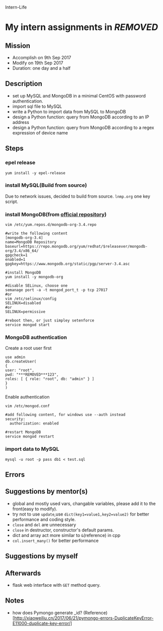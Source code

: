 Intern-Life
# My intern assignments in ***REMOVED***

## Mission 
* Accomplish on 9th Sep 2017
* Modify on 19th Sep 2017
* Duration: one day and a half


## Description
* set up MySQL and MongoDB in a minimal CentOS with password authentication.
* import sql file to MySQL
* write a Python to import data from MySQL to MongoDB
* design a Python function: query from MongoDB according to an IP address
* design a Python function: query from MongoDB according to a regex expression of device name


## Steps
### epel release
`yum install -y epel-release`
### install MySQL(Build from source)
Due to network issues, decided to build from source. `lnmp.org` one key script.
### install MongoDB(from [official repository](https://docs.mongodb.com/master/tutorial/install-mongodb-on-red-hat/))
```
vim /etc/yum.repos.d/mongodb-org-3.4.repo

#write the following content
[mongodb-org-3.4]
name=MongoDB Repository
baseurl=https://repo.mongodb.org/yum/redhat/$releasever/mongodb-org/3.4/x86_64/
gpgcheck=1
enabled=1
gpgkey=https://www.mongodb.org/static/pgp/server-3.4.asc

#install MongoDB
yum install -y mongodb-org

#disable SELinux, choose one
semanage port -a -t mongod_port_t -p tcp 27017
#or
vim /etc/selinux/config
SELINUX=disabled
#or
SELINUX=permissive

#reboot then, or just simpley setenforce 
service mongod start
```
### MongoDB authentication
Create a root user first
```
use admin
db.createUser(
{
user: "root",
pwd: "***REMOVED***123",
roles: [ { role: "root", db: "admin" } ]
}
)
```
Enable authentication
```
vim /etc/mongod.conf

#add following content, for windows use --auth instead
security:
  authorization: enabled
  
#restart MongoDB
service mongod restart
```
### import data to MySQL
`mysql -u root -p pass db1 < test.sql`


## Errors


## Suggestions by mentor(s)
* global and mostly used vars, changable variables, please add it to the front(easy to modify).
* try not to use `update`,use `dict(key1=value1,key2=value2)` for better performance and coding style.
* `close` and `del` are unnecessary
* `close` in destructor, constructor's default params.
* dict and array act more similar to `&`(reference) in cpp
* `col.insert_many()` for better performance

## Suggestions by myself


## Afterwards
* flask web interface with `GET` method query.

## Notes
* how does Pymongo generate _id? (Reference)[http://xiaoweiliu.cn/2017/06/21/pymongo-errors-DuplicateKeyError-E11000-duplicate-key-error/]